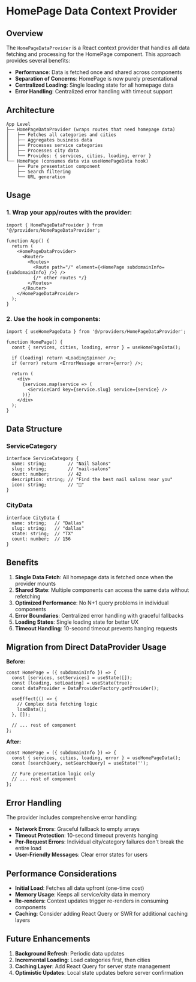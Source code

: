 # HomePage Data Context Provider

## Overview

The `HomePageDataProvider` is a React context provider that handles all data fetching and processing for the HomePage component. This approach provides several benefits:

- **Performance**: Data is fetched once and shared across components
- **Separation of Concerns**: HomePage is now purely presentational
- **Centralized Loading**: Single loading state for all homepage data
- **Error Handling**: Centralized error handling with timeout support

## Architecture

```
App Level
├── HomePageDataProvider (wraps routes that need homepage data)
│   ├── Fetches all categories and cities
│   ├── Aggregates business data
│   ├── Processes service categories
│   ├── Processes city data
│   └── Provides: { services, cities, loading, error }
└── HomePage (consumes data via useHomePageData hook)
    ├── Pure presentation component
    ├── Search filtering
    └── URL generation
```

## Usage

### 1. Wrap your app/routes with the provider:

```tsx
import { HomePageDataProvider } from '@/providers/HomePageDataProvider';

function App() {
  return (
    <HomePageDataProvider>
      <Router>
        <Routes>
          <Route path="/" element={<HomePage subdomainInfo={subdomainInfo} />} />
          {/* other routes */}
        </Routes>
      </Router>
    </HomePageDataProvider>
  );
}
```

### 2. Use the hook in components:

```tsx
import { useHomePageData } from '@/providers/HomePageDataProvider';

function HomePage() {
  const { services, cities, loading, error } = useHomePageData();
  
  if (loading) return <LoadingSpinner />;
  if (error) return <ErrorMessage error={error} />;
  
  return (
    <div>
      {services.map(service => (
        <ServiceCard key={service.slug} service={service} />
      ))}
    </div>
  );
}
```

## Data Structure

### ServiceCategory
```tsx
interface ServiceCategory {
  name: string;        // "Nail Salons"
  slug: string;        // "nail-salons"
  count: number;       // 42
  description: string; // "Find the best nail salons near you"
  icon: string;        // "🏪"
}
```

### CityData
```tsx
interface CityData {
  name: string;   // "Dallas"
  slug: string;   // "dallas"
  state: string;  // "TX"
  count: number;  // 156
}
```

## Benefits

1. **Single Data Fetch**: All homepage data is fetched once when the provider mounts
2. **Shared State**: Multiple components can access the same data without refetching
3. **Optimized Performance**: No N+1 query problems in individual components
4. **Error Boundaries**: Centralized error handling with graceful fallbacks
5. **Loading States**: Single loading state for better UX
6. **Timeout Handling**: 10-second timeout prevents hanging requests

## Migration from Direct DataProvider Usage

**Before:**
```tsx
const HomePage = ({ subdomainInfo }) => {
  const [services, setServices] = useState([]);
  const [loading, setLoading] = useState(true);
  const dataProvider = DataProviderFactory.getProvider();
  
  useEffect(() => {
    // Complex data fetching logic
    loadData();
  }, []);
  
  // ... rest of component
};
```

**After:**
```tsx
const HomePage = ({ subdomainInfo }) => {
  const { services, cities, loading, error } = useHomePageData();
  const [searchQuery, setSearchQuery] = useState('');
  
  // Pure presentation logic only
  // ... rest of component
};
```

## Error Handling

The provider includes comprehensive error handling:

- **Network Errors**: Graceful fallback to empty arrays
- **Timeout Protection**: 10-second timeout prevents hanging
- **Per-Request Errors**: Individual city/category failures don't break the entire load
- **User-Friendly Messages**: Clear error states for users

## Performance Considerations

- **Initial Load**: Fetches all data upfront (one-time cost)
- **Memory Usage**: Keeps all service/city data in memory
- **Re-renders**: Context updates trigger re-renders in consuming components
- **Caching**: Consider adding React Query or SWR for additional caching layers

## Future Enhancements

1. **Background Refresh**: Periodic data updates
2. **Incremental Loading**: Load categories first, then cities
3. **Caching Layer**: Add React Query for server state management
4. **Optimistic Updates**: Local state updates before server confirmation
